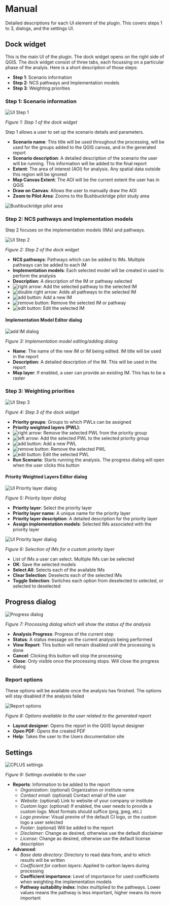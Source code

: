 # Manual

Detailed descriptions for each UI element of the plugin. This covers steps 1 to 3, dialogs,
and the settings UI.

## Dock widget

This is the main UI of the plugin. The dock widget opens on the right side of QGIS.
The dock widget consist of three tabs, each focussing on a particular phase of the analyis.
Here is a short description of those steps:

- **Step 1**: Scenario information
- **Step 2**: NCS pathways and Implementation models
- **Step 3**: Weighting priorities

### Step 1: Scenario information

![UI Step 1](img/manual-step1.png)

*Figure 1: Step 1 of the dock widget*

Step 1 allows a user to set up the scenario details and parameters.

- **Scenario name**: This title will be used throughout the processing, will be used for the groups added to the QGIS canvas, and in the generated report
- **Scenario description**: A detailed description of the scenario the user will be running. This information will be added to the final report
- **Extent**: The area of interest (AOI) for analysis. Any spatial data outside this region will be ignored
- **Map Canvas Extent**: The AOI will be the current extent the user has in QGIS
- **Draw on Canvas**: Allows the user to manually draw the AOI
- **Zoom to Pilot Area**: Zooms to the Bushbuckridge pilot study area

![Bushbuckridge pilot area](img/manual-bushbuckridge.png)

### Step 2: NCS pathways and Implementation models

Step 2 focuses on the implementation models (IMs) and pathways.

![UI Step 2](img/manual-step2.png)

*Figure 2: Step 2 of the dock widget*

- **NCS pathways**: Pathways which can be added to IMs. Multiple pathways can be added to each IM
- **Implementation models**: Each selected model will be created in used to perform the analysis
- **Description**: A description of the IM or pathway selected
- ![right arrow](img/cplus_right_arrow.svg): Add the selected pathway to the selected IM
- ![double right arrow](img/cplus_double_right_arrows.svg): Adds all pathways to the selected IM
- ![add button](img/symbologyAdd.svg): Add a new IM
- ![remove button](img/symbologyRemove.svg): Remove the selected IM or pathway
- ![edit button](img/mActionToggleEditing.svg): Edit the selected IM

#### Implementation Model Editor dialog

![add IM dialog](img/manual-add-im.png)

*Figure 3: Implementation model editing/adding dialog*

- **Name**: The name of the new IM or IM being edited. IM title will be used in the report
- **Description**: A detailed description of the IM. This will be used in the report
- **Map layer**: If enabled, a user can provide an existing IM. This has to be a raster

### Step 3: Weighting priorities

![UI Step 3](img/manual-step3.png)

*Figure 4: Step 3 of the dock widget*

- **Priority groups**: Groups to which PWLs can be assigned
- **Priority weighted layers (PWL)**:
- ![right arrow](img/cplus_right_arrow.svg): Remove the selected PWL from the priority group
- ![left arrow](img/cplus_left_arrow.svg): Add the selected PWL to the selected priority group
- ![add button](img/symbologyAdd.svg): Add a new PWL
- ![remove button](img/symbologyRemove.svg): Remove the selected PWL
- ![edit button](img/mActionToggleEditing.svg): Edit the selected PWL
- **Run Scenario**: Starts running the analysis. The progress dialog will open when the user clicks this button

#### Priority Weighted Layers Editor dialog

![UI Priority layer dialog](img/manual-priority-layer-dialog.png)

*Figure 5: Priority layer dialog*

- **Priority layer**: Select the priority layer
- **Priority layer name**: A unique name for the priority layer
- **Priority layer description**: A detailed description for the priority layer
- **Assign implementation models**: Selected IMs associated with the priority layer

![UI Priority layer dialog](img/manual-pwl-selection.png)

*Figure 6: Selection of IMs for a custom priority layer*

- List of IMs a user can select. Multiple IMs can be selected
- **OK**: Save the selected models
- **Select All**: Selects each of the available IMs
- **Clear Selection**: Deselects each of the selected IMs
- **Toggle Selection**: Switches each option from deselected to selected, or selected to deselected

## Progress dialog

![Progress dialog](img/manual-processing-dialog.png)

*Figure 7: Processing dialog which will show the status of the analysis*

- **Analysis Progress**: Progress of the current step
- **Status**: A status message on the current analysis being performed
- **View Report**: This button will remain disabled until the processing is done
- **Cancel**: Clicking this button will stop the processing
- **Close**: Only visible once the processing stops. Will close the progress dialog

### Report options

These options will be available once the analysis has finished. The options will stay disabled if the analysis failed

![Report options](img/manual-report-options.png)

*Figure 8: Options available to the user related to the generated report*

- **Layout designer**: Opens the report in the QGIS layout designer
- **Open PDF**: Opens the created PDF
- **Help**: Takes the user to the Users documentation site

## Settings

![CPLUS settings](img/manual-settings.png)

*Figure 9: Settings available to the user*

- **Reports**: Information to be added to the report
    - *Organization*: (optional) Organization or institute name
    - *Contact email*: (optional) Contact email of the user
    - *Website*: (optional) Link to website of your company or institute
    - *Custom logo*: (optional) If enabled, the user needs to provide a custom logo. Most formats should suffice (png, jpeg, etc.)
    - *Logo preview*: Visual previre of the default CI logo, or the custom logo a user selected
    - *Footer*: (optional) Will be added to the report
    - *Disclaimer*: Change as desired, otherwise use the default disclaimer
    - *License*: Change as desired, otherwise use the default license description
- **Advanced**:
    - *Base data directory*: Directory to read data from, and to which results will be written
    - *Coefficient for carbon layers*: Applied to carbon layers during processing
    - **Coefficient importance**: Level of importance for used coefficients when weighting the implementation models
    - **Pathway suitability index**: Index multiplied to the pathways. Lower values means the pathway is less important, higher means its more important
